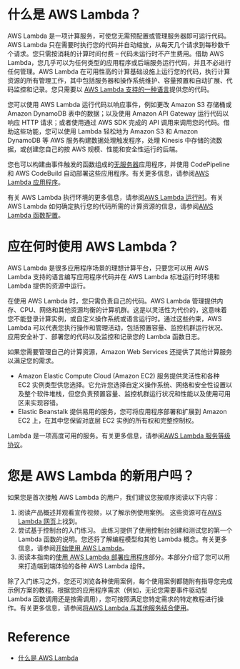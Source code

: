 # 什么是 AWS Lambda？
AWS Lambda 是一项计算服务，可使您无需预配置或管理服务器即可运行代码。AWS Lambda 只在需要时执行您的代码并自动缩放，从每天几个请求到每秒数千个请求。您只需按消耗的计算时间付费 – 代码未运行时不产生费用。借助 AWS Lambda，您几乎可以为任何类型的应用程序或后端服务运行代码，并且不必进行任何管理。AWS Lambda 在可用性高的计算基础设施上运行您的代码，执行计算资源的所有管理工作，其中包括服务器和操作系统维护、容量预置和自动扩展、代码监控和记录。您只需要以 [AWS Lambda 支持的一种语言](https://docs.amazonaws.cn/lambda/latest/dg/lambda-runtimes.html)提供您的代码。

您可以使用 AWS Lambda 运行代码以响应事件，例如更改 Amazon S3 存储桶或 Amazon DynamoDB 表中的数据；以及使用 Amazon API Gateway 运行代码以响应 HTTP 请求；或者使用通过 AWS SDK 完成的 API 调用来调用您的代码。借助这些功能，您可以使用 Lambda 轻松地为 Amazon S3 和 Amazon DynamoDB 等 AWS 服务构建数据处理触发程序，处理 Kinesis 中存储的流数据，或创建您自己的按 AWS 规模、性能和安全性运行的后端。

您也可以构建由事件触发的函数组成的[无服务器](https://aws.amazon.com/serverless)应用程序，并使用 CodePipeline 和 AWS CodeBuild 自动部署这些应用程序。有关更多信息，请参阅[AWS Lambda 应用程序](https://docs.amazonaws.cn/lambda/latest/dg/deploying-lambda-apps.html)。

有关 AWS Lambda 执行环境的更多信息，请参阅[AWS Lambda 运行时](https://docs.amazonaws.cn/lambda/latest/dg/lambda-runtimes.html)。有关 AWS Lambda 如何确定执行您的代码所需的计算资源的信息，请参阅[AWS Lambda 函数配置](https://docs.amazonaws.cn/lambda/latest/dg/resource-model.html)。

# 应在何时使用 AWS Lambda？
AWS Lambda 是很多应用程序场景的理想计算平台，只要您可以用 AWS Lambda 支持的语言编写应用程序代码并在 AWS Lambda 标准运行时环境和 Lambda 提供的资源中运行。

在使用 AWS Lambda 时，您只需负责自己的代码。AWS Lambda 管理提供内存、CPU、网络和其他资源均衡的计算机群。这是以灵活性为代价的，这意味着您不能登录计算实例，或自定义操作系统或语言运行时。通过这些约束，AWS Lambda 可以代表您执行操作和管理活动，包括预置容量、监控机群运行状况、应用安全补丁、部署您的代码以及监控和记录您的 Lambda 函数日志。

如果您需要管理自己的计算资源，Amazon Web Services 还提供了其他计算服务以满足您的需求。
- Amazon Elastic Compute Cloud (Amazon EC2) 服务提供灵活性和各种 EC2 实例类型供您选择。它允许您选择自定义操作系统、网络和安全性设置以及整个软件堆栈，但您负责预置容量、监控机群运行状况和性能以及使用可用区来实现容错。
- Elastic Beanstalk 提供易用的服务，您可将应用程序部署和扩展到 Amazon EC2 上，在其中您保留对底层 EC2 实例的所有权和完整控制权。

Lambda 是一项高度可用的服务。有关更多信息，请参阅[AWS Lambda 服务等级协议](http://www.amazonaws.cn/lambda/sla/)。
# 您是 AWS Lambda 的新用户吗？
如果您是首次接触 AWS Lambda 的用户，我们建议您按顺序阅读以下内容：
1. 阅读产品概述并观看宣传视频，以了解示例使用案例。 这些资源可在[AWS Lambda 网页](http://www.amazonaws.cn/lambda/)上找到。
2. 尝试基于控制台的入门练习。 此练习提供了使用控制台创建和测试您的第一个 Lambda 函数的说明。您还将了解编程模型和其他 Lambda 概念。有关更多信息，请参阅[开始使用 AWS Lambda](https://docs.amazonaws.cn/lambda/latest/dg/getting-started.html)。
3. 阅读本指南的[使用 AWS Lambda 部署应用程序](https://docs.amazonaws.cn/lambda/latest/dg/deploying-lambda-apps.html)部分。本部分介绍了您可以用来打造端到端体验的各种 AWS Lambda 组件。

除了入门练习之外，您还可浏览各种使用案例，每个使用案例都随附有指导您完成示例方案的教程。根据您的应用程序需求（例如，无论您需要事件驱动型 Lambda 函数调用还是按需调用），您可按照满足您特定需求的特定教程进行操作。有关更多信息，请参阅[将AWS Lambda 与其他服务结合使用](https://docs.amazonaws.cn/lambda/latest/dg/lambda-services.html)。

# Reference
- [什么是 AWS Lambda](https://docs.amazonaws.cn/lambda/latest/dg/welcome.html)